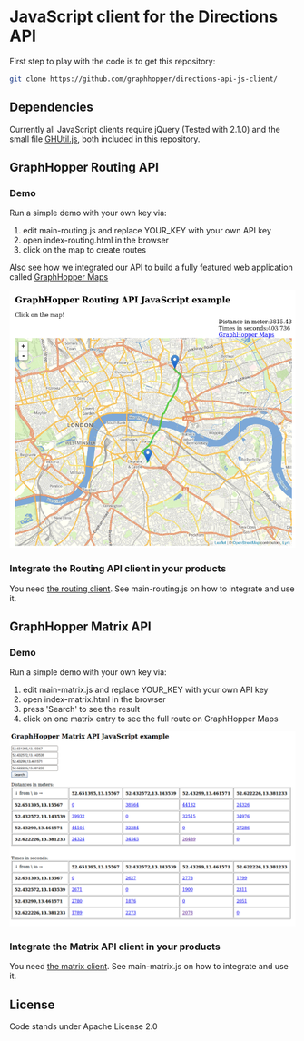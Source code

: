 # JavaScript client for the Directions API

First step to play with the code is to get this repository:

```bash
git clone https://github.com/graphhopper/directions-api-js-client/
```

## Dependencies

Currently all JavaScript clients require jQuery (Tested with 2.1.0) and the
small file [GHUtil.js](./js/GHUtil.js), both included in this repository.

## GraphHopper Routing API

### Demo

Run a simple demo with your own key via:

 1. edit main-routing.js and replace YOUR_KEY with your own API key
 2. open index-routing.html in the browser
 3. click on the map to create routes

Also see how we integrated our API to build a fully featured web application 
called [GraphHopper Maps](https://graphhopper.com/maps/)

![GraphHopper Routing API screenshot](./screenshot-routing.png)

### Integrate the Routing API client in your products                

You need [the routing client](./js/GraphHopper.js). See main-routing.js on how
to integrate and use it.

## GraphHopper Matrix API

### Demo

Run a simple demo with your own key via:

 1. edit main-matrix.js and replace YOUR_KEY with your own API key
 2. open index-matrix.html in the browser 
 3. press 'Search' to see the result
 4. click on one matrix entry to see the full route on GraphHopper Maps

![GraphHopper Matrix API screenshot](./screenshot-matrix.png)

### Integrate the Matrix API client in your products

You need [the matrix client](./js/GraphHopperMatrix.js). See main-matrix.js on how
to integrate and use it.

## License

Code stands under Apache License 2.0

